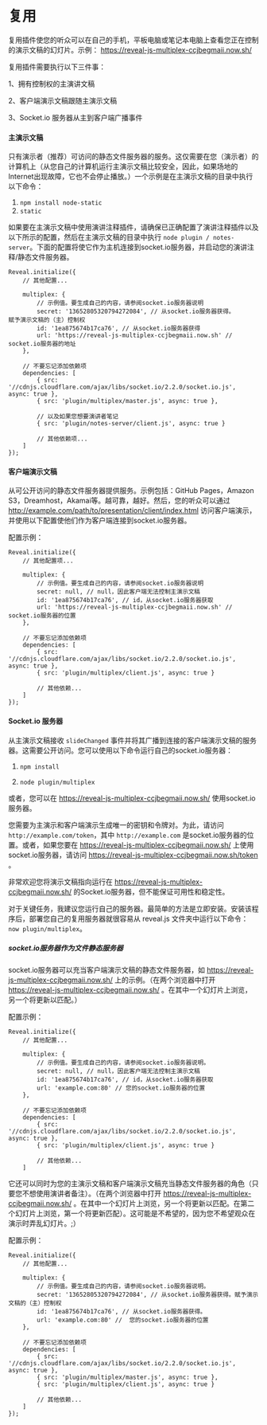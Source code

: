 # 复用

复用插件使您的听众可以在自己的手机，平板电脑或笔记本电脑上查看您正在控制的演示文稿的幻灯片。示例： https://reveal-js-multiplex-ccjbegmaii.now.sh/

复用插件需要执行以下三件事： 

1、拥有控制权的主演讲文稿 

2、客户端演示文稿跟随主演示文稿

3、Socket.io 服务器从主到客户端广播事件 

#### 主演示文稿<div id="master-presentation"></div>

只有演示者（推荐）可访问的静态文件服务器的服务。这仅需要在您（演示者）的计算机上（从您自己的计算机运行主演示文稿比较安全，因此，如果场地的Internet出现故障，它也不会停止播放。）一个示例是在主演示文稿的目录中执行以下命令： 

1. `npm install node-static`
2. `static`

如果要在主演示文稿中使用演讲注释插件，请确保已正确配置了演讲注释插件以及以下所示的配置，然后在主演示文稿的目录中执行 `node plugin / notes-server`。下面的配置将使它作为主机连接到socket.io服务器，并启动您的演讲注释/静态文件服务器。

```
Reveal.initialize({
	// 其他配置...

	multiplex: {
		// 示例值。要生成自己的内容，请参阅socket.io服务器说明
		secret: '13652805320794272084', // 从socket.io服务器获得。
赋予演示文稿的（主）控制权
		id: '1ea875674b17ca76', // 从socket.io服务器获得
		url: 'https://reveal-js-multiplex-ccjbegmaii.now.sh' // socket.io服务器的地址
	},

	// 不要忘记添加依赖项
	dependencies: [
		{ src: '//cdnjs.cloudflare.com/ajax/libs/socket.io/2.2.0/socket.io.js', async: true },
		{ src: 'plugin/multiplex/master.js', async: true },

		// 以及如果您想要演讲者笔记
		{ src: 'plugin/notes-server/client.js', async: true }

		// 其他依赖项...
	]
});
```

#### 客户端演示文稿<div id="client-presentation"></div>

从可公开访问的静态文件服务器提供服务。示例包括：GitHub Pages，Amazon S3，Dreamhost，Akamai等。越可靠，越好。然后，您的听众可以通过 http://example.com/path/to/presentation/client/index.html 访问客户端演示，并使用以下配置使他们作为客户端连接到socket.io服务器。

配置示例：

```
Reveal.initialize({
	// 其他配置项...

	multiplex: {
		// 示例值。要生成自己的内容，请参阅socket.io服务器说明
		secret: null, // null，因此客户端无法控制主演示文稿
		id: '1ea875674b17ca76', // id，从socket.io服务器获取
		url: 'https://reveal-js-multiplex-ccjbegmaii.now.sh' // socket.io服务器的位置
	},

	// 不要忘记添加依赖项
	dependencies: [
		{ src: '//cdnjs.cloudflare.com/ajax/libs/socket.io/2.2.0/socket.io.js', async: true },
		{ src: 'plugin/multiplex/client.js', async: true }

		// 其他依赖...
	]
});
```

#### Socket.io 服务器<div id="socketio-server"></div>

从主演示文稿接收 `slideChanged` 事件并将其广播到连接的客户端演示文稿的服务器。这需要公开访问。您可以使用以下命令运行自己的socket.io服务器：

1. `npm install`

2. `node plugin/multiplex`

或者，您可以在 https://reveal-js-multiplex-ccjbegmaii.now.sh/ 使用socket.io服务器。

您需要为主演示和客户端演示生成唯一的密钥和令牌对。为此，请访问 `http://example.com/token`，其中 `http://example.com` 是socket.io服务器的位置。或者，如果您要在 https://reveal-js-multiplex-ccjbegmaii.now.sh/ 上使用socket.io服务器，请访问 https://reveal-js-multiplex-ccjbegmaii.now.sh/token 。

非常欢迎您将演示文稿指向运行在 https://reveal-js-multiplex-ccjbegmaii.now.sh/ 的Socket.io服务器，但不能保证可用性和稳定性。

对于关键任务，我建议您运行自己的服务器。最简单的方法是立即安装。安装该程序后，部署您自己的复用服务器就很容易从 reveal.js 文件夹中运行以下命令：`now plugin/multiplex`。

#####  socket.io服务器作为文件静态服务器

socket.io服务器可以充当客户端演示文稿的静态文件服务器，如 https://reveal-js-multiplex-ccjbegmaii.now.sh/ 上的示例。（在两个浏览器中打开 https://reveal-js-multiplex-ccjbegmaii.now.sh/ 。在其中一个幻灯片上浏览，另一个将更新以匹配。）

配置示例：

```
Reveal.initialize({
	// 其他配置...

	multiplex: {
		// 示例值。要生成自己的内容，请参阅socket.io服务器说明。
		secret: null, // null，因此客户端无法控制主演示文稿
		id: '1ea875674b17ca76', // id，从socket.io服务器获取
		url: 'example.com:80' // 您的socket.io服务器的位置
	},

	// 不要忘记添加依赖项
	dependencies: [
		{ src: '//cdnjs.cloudflare.com/ajax/libs/socket.io/2.2.0/socket.io.js', async: true },
		{ src: 'plugin/multiplex/client.js', async: true }

		// 其他依赖...
	]
```

它还可以同时为您的主演示文稿和客户端演示文稿充当静态文件服务器的角色（只要您不想使用演讲者备注）。（在两个浏览器中打开 https://reveal-js-multiplex-ccjbegmaii.now.sh/ 。在其中一个幻灯片上浏览，另一个将更新以匹配。在第二个幻灯片上浏览，第一个将更新匹配）。这可能是不希望的，因为您不希望观众在演示时弄乱幻灯片。;）

配置示例：

```
Reveal.initialize({
	// 其他配置...

	multiplex: {
		// 示例值。要生成自己的内容，请参阅socket.io服务器说明。
		secret: '13652805320794272084', // 从socket.io服务器获得。赋予演示文稿的（主）控制权
		id: '1ea875674b17ca76', // 从socket.io服务器获得。
		url: 'example.com:80' //  您的socket.io服务器的位置
	},

	// 不要忘记添加依赖项
	dependencies: [
		{ src: '//cdnjs.cloudflare.com/ajax/libs/socket.io/2.2.0/socket.io.js', async: true },
		{ src: 'plugin/multiplex/master.js', async: true },
		{ src: 'plugin/multiplex/client.js', async: true }

		// 其他依赖...
	]
});
```

